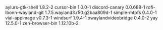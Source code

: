 aylurs-gtk-shell 1.8.2-2
cursor-bin 1.0.0-1
discord-canary 0.0.688-1
rofi-lbonn-wayland-git 1.7.5.wayland3.r50.g2baa809d-1
simple-mtpfs 0.4.0-1
vial-appimage v0.7.3-1
windsurf 1.9.4-1
xwaylandvideobridge 0.4.0-2
yay 12.5.0-1
zen-browser-bin 1.12.10b-2
